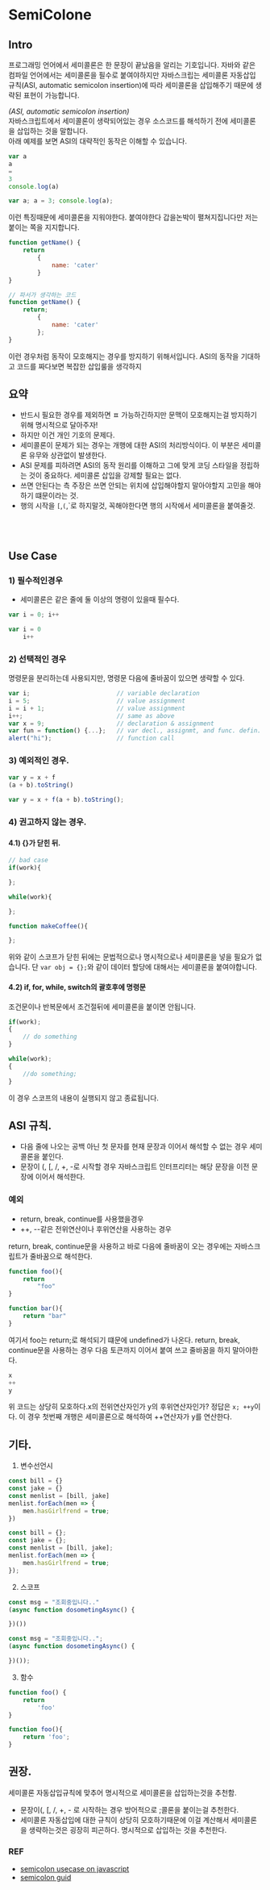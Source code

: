 # SemiColone


## Intro
프로그래밍 언어에서 세미콜론은 한 문장이 끝났음을 알리는 기호입니다. 자바와 같은 컴파일 언어에서는 세미콜론을 필수로 붙여야하지만 자바스크립는 세미콜론 자동삽입 규칙(ASI, automatic semicolon insertion)에 따라 세미콜론을 삽입해주기 때문에 생략된 표현이 가능합니다.  


*(ASI, automatic semicolon insertion)*  
자바스크립트에서 세미콜론이 생략되어있는 경우 소스코드를 해석하기 전에 세미콜론을 삽입하는 것을 말합니다.   
아래 예제를 보면 ASI의 대략적인 동작은 이해할 수 있습니다.
```js
var a
a
=
3
console.log(a)
```

```js
var a; a = 3; console.log(a);
```
이런 특징때문에 세미콜론을 지워야한다. 붙여야한다 갑을논박이 펼쳐지집니다만 저는 붙이는 쪽을 지지합니다. 

```js
function getName() {
    return
        {
            name: 'cater'
        }
}

// 파서가 생각하는 코드
function getName() {
    return;
        {
            name: 'cater'
        };
}
```
이런 경우처럼 동작이 모호해지는 경우를 방지하기 위해서입니다. ASI의 동작을 기대하고 코드를 짜다보면 복잡한 삽입룰을 생각하지




## 요약
- 반드시 필요한 경우를 제외하면 ㅍ 가능하긴하지만 문맥이 모호해지는걸 방지하기 위해 명시적으로 달아주자!
- 하지만 이건 개인 기호의 문제다.
- 세미콜론이 문제가 되는 경우는 개행에 대한 ASI의 처리방식이다. 이 부분은 세미콜론 유무와 상관없이 발생한다.
- ASI 문제를 피하려면 ASI의 동작 원리를 이해하고 그에 맞게 코딩 스타일을 정립하는 것이 중요하다. 세미콜론 삽입을 강제할 필요는 없다.
- 쓰면 안된다는 측 주장은 쓰면 안되는 위치에 삽입해야할지 말아야할지 고민을 해야하기 떄문이라는 것.
- 행의 시작을 `[`,`(`,`로 하지말것, 꼭해야한다면 행의 시작에서 세미콜론을 붙여줄것.

<br><br>


## Use Case

### 1) 필수적인경우
- 세미콜론은 같은 줄에 둘 이상의 명령이 있을때 필수다.

```js
var i = 0; i++

var i = 0
    i++
```


### 2) 선택적인 경우
명령문을 분리하는데 사용되지만, 명령문 다음에 줄바꿈이 있으면 생략할 수 있다.
```js
var i;                        // variable declaration
i = 5;                        // value assignment
i = i + 1;                    // value assignment
i++;                          // same as above
var x = 9;                    // declaration & assignment
var fun = function() {...};   // var decl., assignmt, and func. defin.
alert("hi");                  // function call
```

### 3) 예외적인 경우.

```js
var y = x + f
(a + b).toString()
```

```js
var y = x + f(a + b).toString();
```


### 4) 권고하지 않는 경우.

#### 4.1) {}가 닫힌 뒤.
```js
// bad case
if(work){

};

while(work){

};

function makeCoffee(){

};
```
위와 같이 스코프가 닫힌 뒤에는 문법적으로나 명시적으로나 세미콜론을 넣을 필요가 없습니다.
단 `var obj = {};`와 같이 데이터 할당에 대해서는 세미콜론을 붙여야합니다.

#### 4.2) if, for, while, switch의 괄호후에 명령문
조건문이나 반복문에서 조건절뒤에 세미콜론을 붙이면 안됩니다.

```js
if(work);
{
    // do something
}

while(work);
{
    //do something;
}
```
이 경우 스코프의 내용이 실행되지 않고 종료됩니다.




## ASI 규칙.
- 다음 줄에 나오는 공백 아닌 첫 문자를 현재 문장과 이어서 해석할 수 없는 경우 세미콜론을 붙인다.
- 문장이 (, [, /, +, -로 시작할 경우 자바스크립트 인터프리터는 해당 문장을 이전 문장에 이어서 해석한다.

### 예외
- return, break, continue를 사용했을경우
- ++, --같은 전위연산이나 후위연산을 사용하는 경우

return, break, continue문을 사용하고 바로 다음에 줄바꿈이 오는 경우에는 자바스크립트가 줄바꿈으로 해석한다.

```js
function foo(){
    return
        "foo"
}

function bar(){
    return "bar"
}

```
여기서 foo는 return;로 해석되기 떄문에 undefined가 나온다.
return, break, continue문을 사용하는 경우 다음 토큰까지 이어서 붙여 쓰고 줄바꿈을 하지 말아야한다.

```js
x
++
y
```
위 코드는 상당히 모호하다.x의 전위연산자인가  y의 후위연산자인가? 정답은 `x; ++y`이다. 이 경우 첫번째 개행은 세미콜론으로 해석하여 ++연산자가 y를 연산한다. 





## 기타.

1. 변수선언시 
```js
const bill = {}
const jake = {}
const menlist = [bill, jake]
menlist.forEach(men => {
    men.hasGirlfrend = true;
})

const bill = {};
const jake = {};
const menlist = [bill, jake];
menlist.forEach(men => {
    men.hasGirlfrend = true;
});
```

2. 스코프
```js
const msg = "조회중입니다.."
(async function dosometingAsync() {

})())

const msg = "조회중입니다..";
(async function dosometingAsync() {

})());
```
3. 함수

```js
function foo() {
    return
        'foo'
}

function foo(){
    return 'foo';
}
```





## 권장.
세미콜론 자동삽입규칙에 맞추어 명시적으로 세미콜론을 삽입하는것을 추천함.
- 문장이(, [, /, +, - 로 시작하는 경우 방어적으로 ;콜론을 붙이는걸 추천한다.
- 세미콜론 자동삽입에 대한 규칙이 상당히 모호하기때문에 이걸 계산해서 세미콜론을 생략하는것은 굉장히 피곤하다. 명시적으로 삽입하는 것을 추천한다.

### REF
- [semicolon usecase on javascript](https://bakyeono.net/post/2018-01-19-javascript-use-semicolon-or-not.html)
- [semicolon guid](http://webframeworks.kr/tutorials/translate/javascript-semicolon/)